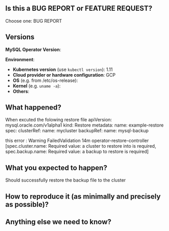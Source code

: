 <!-- Thanks for filing an issue! Before hitting the button, please answer these questions.-->

## Is this a BUG REPORT or FEATURE REQUEST?

Choose one: BUG REPORT 

## Versions

**MySQL Operator Version**:

**Environment**:
- **Kubernetes version** (use `kubectl version`): 1.11 
- **Cloud provider or hardware configuration**: GCP
- **OS** (e.g. from /etc/os-release):
- **Kernel** (e.g. `uname -a`): 
- **Others**: 

## What happened?
When excuted the folowing restore file 
apiVersion: mysql.oracle.com/v1alpha1
kind: Restore
metadata:
  name: example-restore
spec:
  clusterRef:
    name: mycluster
  backupRef:
    name: mysql-backup

this error : 
Warning  FailedValidation  14m   operator-restore-controller  [spec.cluster.name: Required value: a cluster to restore into is required, spec.backup.name: Required value: a backup to restore is required]
## What you expected to happen?
Should successfully restore the backup file to the cluster 


## How to reproduce it (as minimally and precisely as possible)?

## Anything else we need to know?
